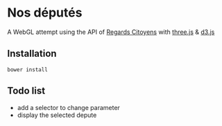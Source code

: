 # Nos députés

A WebGL attempt using the API of [Regards Citoyens] with [three.js] & [d3.js]

## Installation


    bower install


## Todo list

* add a selector to change parameter
* display the selected depute


[Regards Citoyens]: http://www.regardscitoyens.org/
[three.js]: http://threejs.org/
[d3.js]: http://d3js.org/